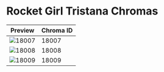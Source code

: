 # Rocket Girl Tristana Chromas

| Preview | Chroma ID |
|---------|-----------|
| ![18007](https://raw.communitydragon.org/latest/plugins/rcp-be-lol-game-data/global/default/v1/champion-chroma-images/18/18007.png) | 18007 |
| ![18008](https://raw.communitydragon.org/latest/plugins/rcp-be-lol-game-data/global/default/v1/champion-chroma-images/18/18008.png) | 18008 |
| ![18009](https://raw.communitydragon.org/latest/plugins/rcp-be-lol-game-data/global/default/v1/champion-chroma-images/18/18009.png) | 18009 |